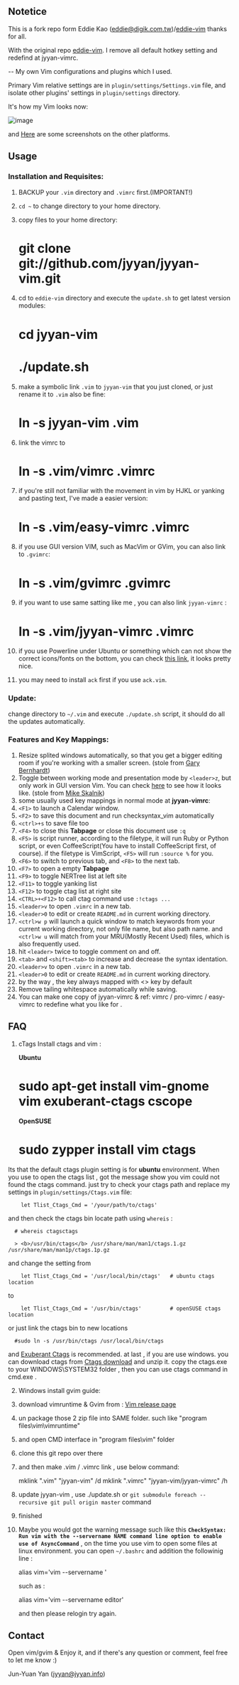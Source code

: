 ## Notetice
This is a fork repo form Eddie Kao (eddie@digik.com.tw)/[eddie-vim](https://github.com/kaochenlong/eddie-vim.git) thanks for all.

With the original repo [eddie-vim](https://github.com/kaochenlong/eddie-vim.git). I remove all default hotkey setting and redefind at jyyan-vimrc.

--
My own Vim configurations and plugins which I used.

Primary Vim relative settings are in `plugin/settings/Settings.vim` file, and isolate other plugins' settings in `plugin/settings` directory.

It's how my Vim looks now:

![image](https://github.com/kaochenlong/eddie-vim/raw/master/screenshots/vim-2012-03-27-macvim.png)

and <a href="http://blog.eddie.com.tw/2012/03/06/my-vimrc/" target="_blank">Here</a> are some screenshots on the other platforms.

## Usage

### Installation and Requisites:

1. BACKUP your `.vim` directory and `.vimrc` first.(IMPORTANT!)

2. `cd ~` to change directory to your home directory.

3. copy files to your home directory:

      # git clone git://github.com/jyyan/jyyan-vim.git

4. cd to `eddie-vim` directory and execute the `update.sh` to get latest version modules:

      # cd jyyan-vim
      # ./update.sh

5. make a symbolic link `.vim` to `jyyan-vim` that you just cloned, or just rename it to `.vim` also be fine:

      # ln -s jyyan-vim .vim

6. link the vimrc to

      #  ln -s .vim/vimrc .vimrc

7. if you're still not familiar with the movement in vim by HJKL or yanking and pasting text, I've made a easier version:

      #  ln -s .vim/easy-vimrc .vimrc

8. if you use GUI version VIM, such as MacVim or GVim, you can also link to `.gvimrc`:

      # ln -s .vim/gvimrc .gvimrc

9. if you want to use same satting like me , you can also link `jyyan-vimrc` :

      # ln -s .vim/jyyan-vimrc .vimrc

10. if you use Powerline under Ubuntu or something which can not show the correct icons/fonts on the bottom, you can check [this link](https://github.com/scotu/ubuntu-mono-powerline), it looks pretty nice.

11. you may need to install `ack` first if you use `ack.vim`.

### Update:

change directory to `~/.vim` and execute `./update.sh` script, it should do all the updates automatically.

### Features and Key Mappings:

1. Resize splited windows automatically, so that you  get a bigger editing room if you're working with a smaller screen. (stole from [Gary Bernhardt](https://github.com/garybernhardt))
1. Toggle between working mode and presentation mode by `<leader>z`, but only work in GUI version Vim. You can check [here](http://blog.eddie.com.tw/2012/03/14/switch-to-presentation-mode/) to see how it looks like. (stole from [Mike Skalnik](https://github.com/skalnik))
1. some usually used key mappings in normal mode at <b>jyyan-vimrc</b>:
 1. `<F1>` to launch a Calendar window.
 1. `<F2>` to save this document and run checksyntax_vim automatically
 1. `<ctrl>+s` to save file too
 1. `<F4>` to close this <b>Tabpage</b> or close this document use `:q`
 1. `<F5>` is script runner, according to the filetype, it will run Ruby or Python script, or even CoffeeScript(You have to install CoffeeScript first, of course). if the filetype is VimScript, `<F5>` will run `:source %` for you.
 1. `<F6>` to switch to previous tab, and `<F8>` to the next tab.
 1. `<F7>` to open a empty <b>Tabpage</b>
 1. `<F9>` to toggle NERTree list at left site
 1. `<F11>` to toggle yanking list
 1. `<F12>` to toggle ctag list at right site
 1. `<CTRL>+<F12>` to call ctag command use `:!ctags ...`
 1. `<leader>v` to open `.vimrc` in a new tab.
 1. `<leader>0` to edit or create `README.md` in current working directory.
 1. `<ctrl>w p` will launch a quick window to match keywords from your current working directory, not only file name, but also path name. and `<ctrl>w u` will match from your MRU(Mostly Recent Used) files, which is also frequently used.
 1. hit `<leader>` twice to toggle comment on and off.
 1. `<tab>` and `<shift><tab>` to increase and decrease the syntax identation.
 1. `<leader>v` to open `.vimrc` in a new tab.
 1. `<leader>0` to edit or create `README.md` in current working directory.
 1. by the way , the <leader> key always mapped with <\> key by default
1. Remove tailing whitespace automatically while saving.
1. You can make one copy of jyyan-vimrc & ref: vimrc / pro-vimrc / easy-vimrc to redefine what you like for .

## FAQ

1. cTags
 Install ctags and vim :

    <b>Ubuntu</b>

      # sudo apt-get install vim-gnome vim exuberant-ctags cscope

    <b>OpenSUSE</b>

      # sudo zypper install vim ctags

 Its that the default ctags plugin setting is for **ubuntu** environment. When you use <F12> to open the ctags list , got the message show you vim could not found the ctags command. just try to check your ctags path and replace my settings in `plugin/settings/Ctags.vim` file:

        let Tlist_Ctags_Cmd = '/your/path/to/ctags'

 and then check the ctags bin locate path using `whereis` :

      # whereis ctagsctags

      > <b>/usr/bin/ctags</b> /usr/share/man/man1/ctags.1.gz /usr/share/man/man1p/ctags.1p.gz

 and change the setting from

        let Tlist_Ctags_Cmd = '/usr/local/bin/ctags'   # ubuntu ctags location

 to

        let Tlist_Ctags_Cmd = '/usr/bin/ctags'         # openSUSE ctags location

 or just link the ctags bin to new locations

      #sudo ln -s /usr/bin/ctags /usr/local/bin/ctags

 and [Exuberant Ctags](http://ctags.sourceforge.net/) is recommended.
 at last , if you are use windows. you can download ctags from  [Ctags download](http://ctags.sourceforge.net/) and unzip it. copy the ctags.exe to your WINDOWS\SYSTEM32 folder , then you can use ctags command in cmd.exe .

2. Windows install gvim guide:
 1. download vimruntime & Gvim from : [Vim release page](http://www.vim.org/download.php#pc)
 1. un package those 2 zip file into SAME folder. such like "program files\vim\vimruntime"
 1. and open CMD interface in "program files\vim" folder
 1. clone this git repo over there
 1. and then make .vim / .vimrc link , use below command:

      mklink ".vim" "jyyan-vim" /d
      mklink ".vimrc" "jyyan-vim/jyyan-vimrc" /h

 1. update jyyan-vim , use ./update.sh or `git submodule foreach --recursive git pull origin master` command
 1. finished

3. Maybe you would got the warning message such like this <b>`CheckSyntax: Run vim with the --servername NAME command line option to enable use of AsyncCommand`</b> , on the time you use vim to open some files at linux environment. you can open `~/.bashrc` and addition the followinig line :

    alias vim='vim --servername <whatever>'

    such as :

    alias vim='vim --servername editor'

    and then please relogin try again.

## Contact

Open vim/gvim & Enjoy it, and if there's any question or comment, feel free to let me know :)

Jun-Yuan Yan (jyyan@jyyan.info)
